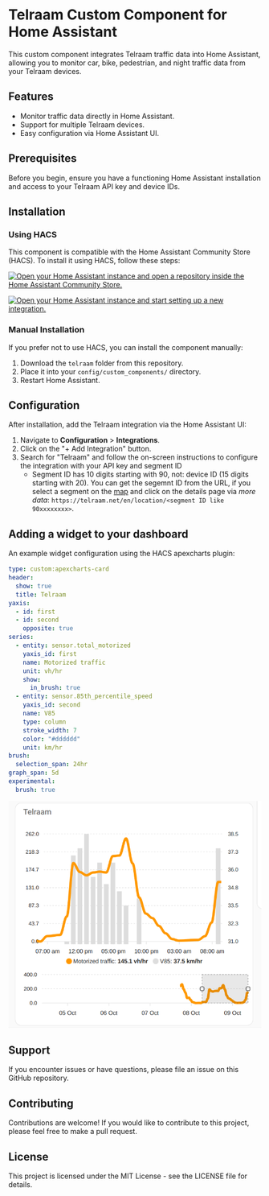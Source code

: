 # Telraam Custom Component for Home Assistant

This custom component integrates Telraam traffic data into Home Assistant, allowing you to monitor car, bike, pedestrian, and night traffic data from your Telraam devices.

## Features

- Monitor traffic data directly in Home Assistant.
- Support for multiple Telraam devices.
- Easy configuration via Home Assistant UI.

## Prerequisites

Before you begin, ensure you have a functioning Home Assistant installation and access to your Telraam API key and device IDs.

## Installation

### Using HACS

This component is compatible with the Home Assistant Community Store (HACS). To install it using HACS, follow these steps:

[![Open your Home Assistant instance and open a repository inside the Home Assistant Community Store.](https://my.home-assistant.io/badges/hacs_repository.svg)](https://my.home-assistant.io/redirect/hacs_repository/?owner=kervel&repository=telraam-hacs&category=integration)

[![Open your Home Assistant instance and start setting up a new integration.](https://my.home-assistant.io/badges/config_flow_start.svg)](https://my.home-assistant.io/redirect/config_flow_start/?domain=telraam)

### Manual Installation

If you prefer not to use HACS, you can install the component manually:

1. Download the `telraam` folder from this repository.
2. Place it into your `config/custom_components/` directory.
3. Restart Home Assistant.

## Configuration

After installation, add the Telraam integration via the Home Assistant UI:

1. Navigate to **Configuration** > **Integrations**.
2. Click on the "+ Add Integration" button.
3. Search for "Telraam" and follow the on-screen instructions to configure the integration with your API key and segment ID 
    * Segment ID has 10 digits starting with 90, not: device ID (15 digits starting with 20). You can get the segemnt ID from the URL, if you select a segment on the [map](https://telraam.net/) and click on the details page via *more data*: `https://telraam.net/en/location/<segment ID like 90xxxxxxxx>`.

## Adding a widget to your dashboard

An example widget configuration using the HACS apexcharts plugin:

```yaml
type: custom:apexcharts-card
header:
  show: true
  title: Telraam
yaxis:
  - id: first
  - id: second
    opposite: true
series:
  - entity: sensor.total_motorized
    yaxis_id: first
    name: Motorized traffic
    unit: vh/hr
    show:
      in_brush: true
  - entity: sensor.85th_percentile_speed
    yaxis_id: second
    name: V85
    type: column
    stroke_width: 7
    color: "#dddddd"
    unit: km/hr
brush:
  selection_span: 24hr
graph_span: 5d
experimental:
  brush: true
```

![Screenshot](./screenshots/widget.png)



## Support

If you encounter issues or have questions, please file an issue on this GitHub repository.

## Contributing

Contributions are welcome! If you would like to contribute to this project, please feel free to make a pull request.

## License

This project is licensed under the MIT License - see the LICENSE file for details.
